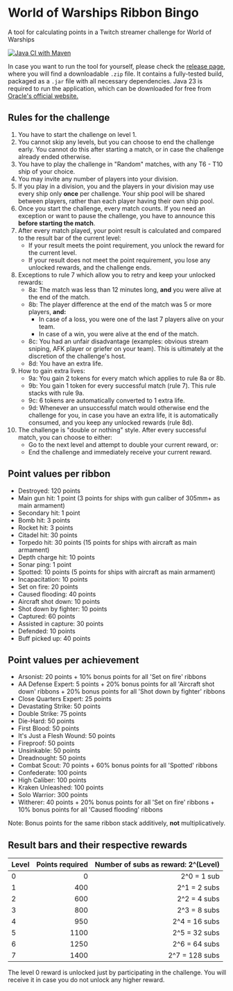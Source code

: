 # World of Warships Ribbon Bingo

A tool for calculating points in a Twitch streamer challenge for World of Warships

[![Java CI with Maven](https://github.com/jbuerkle/WoWsRibbonBingo/actions/workflows/maven.yml/badge.svg?branch=main&event=push)](https://github.com/jbuerkle/WoWsRibbonBingo/actions/workflows/maven.yml)

In case you want to run the tool for yourself, please check
the [release page](https://github.com/jbuerkle/WoWsRibbonBingo/releases), where you will find a downloadable `.zip`
file. It contains a fully-tested build, packaged as a `.jar` file with all necessary dependencies. Java 23 is required
to run the application, which can be downloaded for free
from [Oracle's official website.](https://www.oracle.com/java/technologies/downloads/)

## Rules for the challenge

1. You have to start the challenge on level 1.
2. You cannot skip any levels, but you can choose to end the challenge early. You cannot do this after starting a match,
   or in case the challenge already ended otherwise.
3. You have to play the challenge in "Random" matches, with any T6 - T10 ship of your choice.
4. You may invite any number of players into your division.
5. If you play in a division, you and the players in your division may use every ship only **once** per challenge. Your
   ship pool will be shared between players, rather than each player having their own ship pool.
6. Once you start the challenge, every match counts. If you need an exception or want to pause the challenge, you have
   to announce this **before starting the match**.
7. After every match played, your point result is calculated and compared to the result bar of the current level:
    - If your result meets the point requirement, you unlock the reward for the current level.
    - If your result does not meet the point requirement, you lose any unlocked rewards, and the challenge ends.
8. Exceptions to rule 7 which allow you to retry and keep your unlocked rewards:
    - 8a: The match was less than 12 minutes long, **and** you were alive at the end of the match.
    - 8b: The player difference at the end of the match was 5 or more players, **and:**
        - In case of a loss, you were one of the last 7 players alive on your team.
        - In case of a win, you were alive at the end of the match.
    - 8c: You had an unfair disadvantage (examples: obvious stream sniping, AFK player or griefer on your team). This is
      ultimately at the discretion of the challenge's host.
    - 8d: You have an extra life.
9. How to gain extra lives:
    - 9a: You gain 2 tokens for every match which applies to rule 8a or 8b.
    - 9b: You gain 1 token for every successful match (rule 7). This rule stacks with rule 9a.
    - 9c: 6 tokens are automatically converted to 1 extra life.
    - 9d: Whenever an unsuccessful match would otherwise end the challenge for you, in case you have an extra life, it
      is automatically consumed, and you keep any unlocked rewards (rule 8d).
10. The challenge is "double or nothing" style. After every successful match, you can choose to either:
    - Go to the next level and attempt to double your current reward, or:
    - End the challenge and immediately receive your current reward.

## Point values per ribbon

- Destroyed: 120 points
- Main gun hit: 1 point (3 points for ships with gun caliber of 305mm+ as main armament)
- Secondary hit: 1 point
- Bomb hit: 3 points
- Rocket hit: 3 points
- Citadel hit: 30 points
- Torpedo hit: 30 points (15 points for ships with aircraft as main armament)
- Depth charge hit: 10 points
- Sonar ping: 1 point
- Spotted: 10 points (5 points for ships with aircraft as main armament)
- Incapacitation: 10 points
- Set on fire: 20 points
- Caused flooding: 40 points
- Aircraft shot down: 10 points
- Shot down by fighter: 10 points
- Captured: 60 points
- Assisted in capture: 30 points
- Defended: 10 points
- Buff picked up: 40 points

## Point values per achievement

- Arsonist: 20 points + 10% bonus points for all 'Set on fire' ribbons
- AA Defense Expert: 5 points + 20% bonus points for all 'Aircraft shot down' ribbons + 20% bonus points for all 'Shot
  down by fighter' ribbons
- Close Quarters Expert: 25 points
- Devastating Strike: 50 points
- Double Strike: 75 points
- Die-Hard: 50 points
- First Blood: 50 points
- It's Just a Flesh Wound: 50 points
- Fireproof: 50 points
- Unsinkable: 50 points
- Dreadnought: 50 points
- Combat Scout: 70 points + 60% bonus points for all 'Spotted' ribbons
- Confederate: 100 points
- High Caliber: 100 points
- Kraken Unleashed: 100 points
- Solo Warrior: 300 points
- Witherer: 40 points + 20% bonus points for all 'Set on fire' ribbons + 10% bonus points for all 'Caused flooding'
  ribbons

Note: Bonus points for the same ribbon stack additively, **not** multiplicatively.

## Result bars and their respective rewards

| Level | Points required | Number of subs as reward: 2^(Level) |
|-------|----------------:|------------------------------------:|
| 0     |               0 |                         2^0 = 1 sub |
| 1     |             400 |                        2^1 = 2 subs |
| 2     |             600 |                        2^2 = 4 subs |
| 3     |             800 |                        2^3 = 8 subs |
| 4     |             950 |                       2^4 = 16 subs |
| 5     |            1100 |                       2^5 = 32 subs |
| 6     |            1250 |                       2^6 = 64 subs |
| 7     |            1400 |                      2^7 = 128 subs |

The level 0 reward is unlocked just by participating in the challenge. You will receive it in case you do not unlock any
higher reward.

